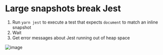 # Large snapshots break Jest

1. Run `yarn jest` to execute a test that expects `document` to match an inline snapshot
2. Wait
3. Get error messages about Jest running out of heap space

![image](https://github.com/theneva/jest-expect-document/tree/master/image.png)

